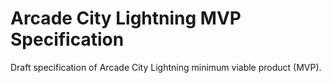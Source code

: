 # Arcade City Lightning MVP Specification

Draft specification of Arcade City Lightning minimum viable product (MVP).
